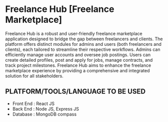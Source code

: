 # Freelance Hub [Freelance Marketplace]

Freelance Hub is a robust and user-friendly freelance marketplace application designed to
bridge the gap between freelancers and clients. The platform offers distinct modules for
admins and users (both freelancers and clients), each tailored to streamline their respective
workflows. Admins can efficiently manage user accounts and oversee job postings. Users can
create detailed profiles, post and apply for jobs, manage contracts, and track project
milestones. Freelance Hub aims to enhance the freelance marketplace experience by
providing a comprehensive and integrated solution for all stakeholders.

## PLATFORM/TOOLS/LANGUAGE TO BE USED

- Front End : React JS
- Back End : Node JS, Express JS
- Database : MongoDB compass